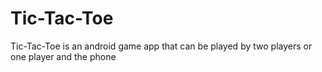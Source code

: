 # Tic-Tac-Toe
Tic-Tac-Toe is an android game app that can be played by two players or one player and the phone

